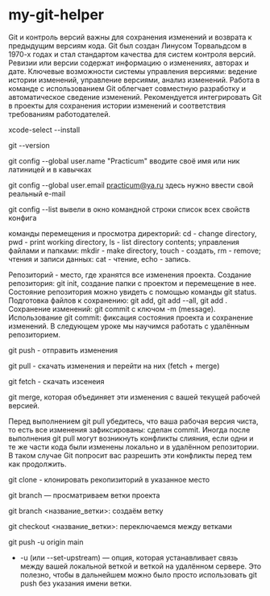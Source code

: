 # my-git-helper
Git и контроль версий важны для сохранения изменений и возврата к предыдущим версиям кода.
Git был создан Линусом Торвальдсом в 1970-х годах и стал стандартом качества для систем контроля версий.
Ревизии или версии содержат информацию о изменениях, авторах и дате.
Ключевые возможности системы управления версиями: ведение истории изменений, управление версиями, анализ изменений.
Работа в команде с использованием Git облегчает совместную разработку и автоматическое сведение изменений.
Рекомендуется интегрировать Git в проекты для сохранения истории изменений и соответствия требованиям работодателей.


xcode-select --install

git --version

git config --global user.name "Practicum"
вводите своё имя или ник латиницей и в кавычках

git config --global user.email practicum@ya.ru
здесь нужно ввести свой реальный e-mail

git config --list
вывели в окно командной строки список всех свойств конфига


команды перемещения и просмотра директорий: cd - change directory, pwd - print working directory, ls - list directory contents;
управления файлами и папками: mkdir - make directory, touch - создать, rm - remove;
чтения и записи данных: cat - чтение, echo - запись.

Репозиторий - место, где хранятся все изменения проекта.
Создание репозитория: git init, создание папки с проектом и перемещение в нее.
Состояние репозитория можно увидеть с помощью команды git status.
Подготовка файлов к сохранению: git add, git add --all, git add .
Сохранение изменений: git commit с ключом -m (message).
Использование git commit: фиксация состояния проекта и сохранение изменений.
В следующем уроке мы научимся работать с удалённым репозиторием.


git push - отправить изменения

git pull - скачать изменения и перейти на них (fetch + merge) 

git fetch - скачать изсенеия

git merge, которая объединяет эти изменения с вашей текущей рабочей версией.

Перед выполнением git pull убедитесь, что ваша рабочая версия чиста, то есть все изменения зафиксированы: сделан commit.
Иногда после выполнения git pull могут возникнуть конфликты слияния, если одни и те же части кода были изменены локально и в удалённом репозитории. В таком случае Git попросит вас разрешить эти конфликты перед тем как продолжить.

git clone - клонировать рекопизиторий  в указанное место

git branch — просматриваем ветки проекта

git branch <название_ветки>: создаём ветку

git checkout <название_ветки>: переключаемся между ветками

git push -u origin main

* -u (или --set-upstream) — опция, которая устанавливает связь между вашей локальной веткой и веткой на удалённом сервере. Это полезно, чтобы в дальнейшем можно было просто использовать git push без указания имени ветки.
